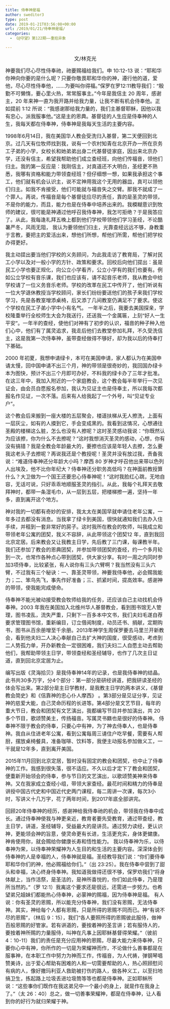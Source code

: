 ```yaml
---
title: 侍奉神是福
author: sweditor3
type: post
date: 2019-01-21T03:56:08+00:00
url: /2019/01/21/侍奉神是福/
categories:
  - 《@守望》第122期——重拾异象

---
```

<p style="text-align: center;">
  <span style="font-size: 12pt;">文/林克光</span>
</p>

<span style="font-size: 12pt;">神要我们尽心尽性侍奉祂，祂要赐福给我们。申 10:12-13 说：“耶和华你神向你要的是什么呢？只要你敬畏耶和华你的神，遵行他的道，爱他，尽心尽性侍奉他，……为要叫你得福。”保罗在罗12:11教导我们：“殷勤不可懒惰，要心里火热，常常服事主。”今年是我信主 20 周年，感谢主，20 年来神一直为我开路并给我力量，让我不断有机会侍奉他。正如提前 1:12 所说：“我感谢那给我力量的，我们主基督耶稣，因他以我有忠心，派我服事他。”这是主的恩典。基督徒的人生应是侍奉神的人生，我每天都在侍奉神，侍奉神是我每天生活的主要内容。</span>

<span style="font-size: 12pt;">1998年6月14日，我在美国华人教会受洗归入基督，第二天便回到北京。过几天有位牧师找到我，说有一个农村知青在北京开办一所在京务工子弟的小学，女校长和她弟弟出身二代基督徒家庭，因出来北京办学，还没有信主，希望我帮助他们成立查经班，向他们传福音，领他们归主。我的第一反应是：我刚信主，对真道还不大明白，圣经更不熟悉，我哪有资格和能力带领查经班？但仔细想一想，如果我承担这个事工，他们就有机会认识主，说不定神用我这个无用的器皿，真可以领他们归主。如我不肯接受，他们可能就与福音失之交臂。那我不就成了一个罪人。再说，传福音是每个基督徒应尽的责任，靠的是圣灵的带领，不是你的能力，而且，能力也是在侍奉中培养出来的。我模糊意识到牧师的建议，很可能是神通过他呼召我侍奉神，我怎可拒绝？于是我答应了。从此，我每逢礼拜五晚上都到他们学校带领他们学习圣经，不论酷暑严冬，风雨无阻， 我认为要领他们归主，光靠查经远远不够，身教重于言教，要把主的爱活出来，想他们所想，帮他们所需，帮他们把学校办得更好。</span>

<span style="font-size: 12pt;">我主动提出要当他们学校的义务顾问，为此我走访了教育局，了解对民工小学以及对一般小学的方针、政策和要求。回校后向他们提出：虽是民工小学也要正规化，向公立小学看齐，公立小学有的我们也要有。例如公立学校有音乐课，我们也应该有，请不起音乐老师，我从教会中给学校请了一位义务音乐老师。学校的改革在民工中传开了，他们听说有一位大学退休教授当学校顾问，家长们纷纷要送他们的孩子来我们学校学习，先是各教室增添桌椅，后又添了几间教室仍满足不了要求。使这个学校在民工子弟小学中小有名气。 一年半之后，我要去美国探亲，学校隆重举行全校师生大会为我送行，还送我一个金属匾，上刻“好人一生平安”。一年半的查经，使他们对神有了初步的认识，福音的种子种入他们心中，他们有了属灵追求，我走后他们去教堂参加礼拜，不久受洗信主，这是我第一次侍奉神，虽带查经做得不够好，却为我以后的侍奉打下基础。</span>

<span style="font-size: 12pt;">2000 年初夏，我想申请绿卡，本可在美国申请，家人都认为在美国申请太慢，回中国申请不出三个月，神的带领是很奇妙的，我回国办绿卡本为图快，预计不出三个月即可办好，不料我的绿卡办了三年才批准。 在这三年中，我加入附近的一个家庭教会，这个教会每半年举行一次见证会，由会员自愿报名参加，我认为见证主也是侍奉主，所以我每次都报名作见证，一次不落。后来有人给我起了一个外号，叫“见证专业户”。</span>

<span style="font-size: 12pt;">这个教会后来搬到一座大楼的五层聚会，楼道扶梯从无人擦洗，上面有一层灰尘，如有的人摸到它，手会变成黑的。我看到这情况，心想通往圣殿的楼梯这么脏，怎么也没有人擦呢？这时圣灵感动我说：“你既然认为应该擦，你为什么不去擦呢？”这时我想消灭圣灵的感动，心想，你有没有搞错？我是全教会年龄最大的，要擦也应该是年轻人去擦，怎么要我这老头子去擦呢？再说我还是个教授呢！圣灵并没有放过我，责备我说：“难道侍奉神还分年龄大小吗？摩西 80 岁神才呼召他出来带以色列人出埃及，他不比你年纪大？侍奉神还分职务高低吗？在神面前教授算什么？大卫做为一个国王还要忠心侍奉神呢！”这时我脸红心跳，无地自容，无话可说，只好乖乖地顺服圣灵的指引。从此，我每个礼拜天去敬拜神时，都带一条湿毛巾，从一层到五层，把楼梯擦一遍，坚持一年多，直到离开这个地方。</span>

<span style="font-size: 12pt;">神对我的一切都有奇妙的安排，我太太在美国早就申请住老年公寓，一年多过去都没有消息。当我拿了绿卡到美国，很快就通知我们去办入住手续，并租到一套非常好的房子。这时我所在教会的牧师，叫我成立和带领老年公寓的团契，我义不容辞，从此带领这个团契12 年，直到我回北京定居。后来教会又让我教主日学，先后教了三门课，每课教半年。我们还参加了教会的恩典团契，并参加带领团契的查经，约一个多月轮到一次，也常作各种点心带到团契，供大家分享。有时一周之内同时参加3项侍奉，比较紧张，有人说你有三头六臂啊？我当然没有三头六臂，不过我有三个秘诀：一、靠圣灵带领，神要我侍奉他，必会赐我能力；二、笨鸟先飞，事先作好准备；三、抓紧时间，提高效率。感谢神的带领，使我能完成使命。</span>

<span style="font-size: 12pt;">侍奉神不能光被动接受教会牧师给我的任务，还应该自己主动找机会侍奉神。2003 年我在美国加入北维州华人基督教会，看到图书馆无人管理，图书凌乱，流失严重，只剩下一百多本中文书，我们夫妇毛遂自荐要求管理图书馆，重新编目，订立借阅制度，动员还书、捐献，定期购书，图书从百余册增至千余册。2013年神学生周保罗要去马里兰开新教会，看到他夫妇二人决心奉献自己去扩大神的国度，很受感动，考虑到二人势孤力单，开办新教会一定很困难，我们夫妇二人自愿主动去帮助他们，我帮助带领主日学，带领查经和圣经辅导，也作了几次主日证道，直到回北京定居为止。</span>

<span style="font-size: 12pt;">编写出版《灵海拾贝》是我侍奉神14年的记录，也是我侍奉神的结晶。此书共30多万字，分4个部分：第一部分是研经讲道，把我研读圣经的体会写出来。第2部分是主日学教材，是我教主日学的两本讲义，《基督教会简史》和《信靠神的忠心仆人摩西》 。第3部分是见证分享，见证神的慈爱大能，自己灵命历程的长进等。第4部分是文艺节目，每年的重大节日，教会和团契有文艺演出，我都编写节目并参加演出，共 20 多个节目，歌颂赞美主，传扬福音。写属灵书籍也是很好的侍奉神。 侍奉神不限于教会的侍奉，只要心中有神，为了神去侍奉人，也是侍奉神。我自从住进老年公寓，看到公寓每周三请住户吃早餐，需要有人帮厨，摆放桌椅餐具，准备咖啡、饮料等，我便主动报名参加做义工，一干就是12年多，直到离开美国。</span>

<span style="font-size: 12pt;">2015年11月回到北京定居，暂时没有固定的教会和团契，也中止了侍奉神的工作。我感到很失落，很不适应。不久以后才定下了教会和团契，便重新开始领会的侍奉，参与节日的文艺演出，以歌颂赞美神来侍奉神。又在我家成立查经小组，带领大家查经。最花时间和精力的侍奉是讲授中国古代史和中国近代史两门课程，每二周讲一次课，每次3小时，写讲义十几万字，花了两年时间，到2017年底全部讲完。</span>

<span style="font-size: 12pt;">回顾20年侍奉神的经历，感谢神给我侍奉祂的机会，带领我在侍奉中成长。通过侍奉神使我与神更亲近，教育者要先受教育，通过带查经，教主日学，讲道，圣经辅导，受益最大的是讲员。通过努力读经，更认识神，更能领会神的旨意，使灵命更有长进，生活更充实，身体更健康。神肯使用你，就会赐给你健康长寿和悟性能力。 我以侍奉神为乐，以侍奉神为荣，以侍奉神荣耀神为人生目的和生活的主要内容。深深体会到侍奉神的人是幸福的人，侍奉神就是福。圣经教导我们说：“你们要侍奉耶和华你们的神，他必赐福给你们。”（出 23:25）。我在侍奉中尝到了甜头和幸福，决心终身侍奉神。我知道我做得还很不够，保罗劝我们“将身体献上，当作活祭，是圣洁的，是神所喜悦的，你们如此侍奉，乃是理所当然的。”（罗 12:1）我离这个要求还是很远，还需进一步努力。也希望弟兄姐妹们都能热心侍奉神，必蒙神的赐福，因为侍奉神是福。 有人说：你有圣灵的恩赐，所以能充分侍奉神，我们没有恩赐，无法侍奉神。其实，神给每个人都有恩赐，只是所得的恩赐不同而已。神“有说不尽的恩赐”，（林后 9：15），我们“各人要照所得的恩赐彼此服侍，做神百般恩赐的好管家。若有讲道的，要按着神的圣言讲；若有服侍人的，要按着神所赐的力量服侍，叫神在凡事上因耶稣基督得荣耀。”（彼前 4：10-11）我们的责任是充分应用神的恩赐，尽最大能力来侍奉神，只要你心中有神，你所作的一切是为荣耀神而作，不论做什么善事都是在服事神，在本职工作中努力为神而工作，传福音，为人代祷，弹钢琴唱赞美诗，出于爱心帮助有困难的人和一切需要帮助的人，热心照顾慰问有病的人，像好撒玛利亚人救助被打伤的路人，做各种义工，以至扫地搞卫生，拣起路上垃圾丢进垃圾筒等等也都是侍奉神。正如耶稣所说：“这些事你们既作在我这弟兄中一个最小的身上，就是作在我身上了。”（太 26：40）总之，做一切善事荣耀神，都是在侍奉神，让人看到你的好行为就归荣耀于神。</span>